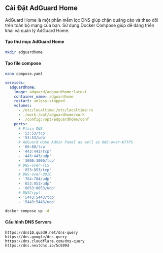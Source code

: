 ## Cài Đặt AdGuard Home
AdGuard Home là một phần mềm lọc DNS giúp chặn quảng cáo và theo dõi trên toàn bộ mạng của bạn. Sử dụng Docker Compose giúp dễ dàng triển khai và quản lý AdGuard Home.

#### Tạo thư mục AdGuard Home
```bash
mkdir adguardhome
```
#### Tạo file compose
```bash
nano compose.yaml
```

```yaml
services:
  adguardhome:
    image: adguard/adguardhome:latest
    container_name: adguardhome
    restart: unless-stopped
    volumes:
      - /etc/localtime:/etc/localtime:ro
      - ./work:/opt/adguardhome/work
      - ./config:/opt/adguardhome/conf
    ports:
      # Plain DNS
      - '53:53/tcp'
      - '53:53/udp'
      # AdGuard Home Admin Panel as well as DNS-over-HTTPS
      - '80:80/tcp'
      - '443:443/tcp'
      - '443:443/udp'
      - '3000:3000/tcp'
      # DNS-over-TLS
      - '853:853/tcp'
      # DNS-over-QUIC
      - '784:784/udp'
      - '853:853/udp'
      - '8853:8853/udp'
      # DNSCrypt
      - '5443:5443/tcp'
      - '5443:5443/udp'
```
```bash
docker compose up -d
```

#### Cấu hình DNS Servers
```
https://dns10.quad9.net/dns-query
https://dns.google/dns-query
https://dns.cloudflare.com/dns-query
https://dns.nextdns.io/5c699d
```
